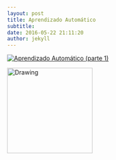 ```yaml
---
layout: post
title: Aprendizado Automático
subtitle: 
date: 2016-05-22 21:11:20
author: jekyll
---
```


[![Aprendizado Automático (parte 1)](https://img.youtube.com/vi/Bmr6u8A2_PQ/0.jpg)](https://www.youtube.com/watch?v=Bmr6u8A2_PQ "Aprendizado Automático (parte 1) - Clique para assistir!")

<img src="drawing.jpg" alt="Drawing" style="width: 200px;"/>
